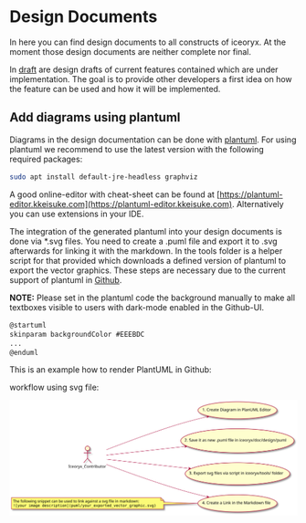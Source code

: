# Design Documents

In here you can find design documents to all constructs of iceoryx. At the
moment those design documents are neither complete nor final.

In [draft](./draft/) are design drafts of current features contained which are under
implementation. The goal is to provide other developers a first idea on how
the feature can be used and how it will be implemented.

## Add diagrams using plantuml

Diagrams in the design documentation can be done with [plantuml](https://plantuml.com/).
For using plantuml we recommend to use the latest version with the following required packages:

```bash
sudo apt install default-jre-headless graphviz
```

A good online-editor with cheat-sheet can be found at [https://plantuml-editor.kkeisuke.com](https://plantuml-editor.kkeisuke.com).
Alternatively you can use extensions in your IDE.

The integration of the generated plantuml into your design documents is done via *.svg files.
You need to create a .puml file and export it to .svg afterwards for linking it with the markdown. In the tools folder is a helper script for that provided which downloads a defined version of plantuml to export the vector graphics.
These steps are necessary due to the current support of plantuml in [Github](https://github.community/t/support-uml-diagrams-in-markdown-with-plantuml-syntax/626).

**NOTE:** Please set in the plantuml code the background manually to make all textboxes visible to users with dark-mode enabled in the Github-UI.

```plantuml
@startuml
skinparam backgroundColor #EEEBDC
...
@enduml
```

This is an example how to render PlantUML in Github:

workflow using svg file:

![plantuml github workflow](diagrams/puml_github_workflow.svg)
